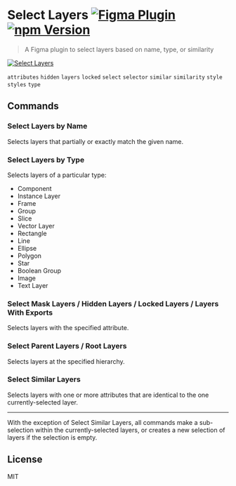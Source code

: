 # Select Layers [![Figma Plugin](https://img.shields.io/badge/figma-Select%20Layers-yellow.svg)](https://figma.com/c/plugin/799648692768237063/Select-Layers) [![npm Version](https://img.shields.io/npm/v/figma-select-layers.svg)](https://www.npmjs.com/package/figma-select-layers)

> A Figma plugin to select layers based on name, type, or similarity

[![Select Layers](https://raw.githubusercontent.com/yuanqing/figma-plugins/master/packages/figma-select-layers/media/cover.png)](https://figma.com/c/plugin/799648692768237063/Select-Layers)

`attributes` `hidden` `layers` `locked` `select` `selector` `similar` `similarity` `style` `styles` `type`

## Commands

### Select Layers by Name

Selects layers that partially or exactly match the given name.

### Select Layers by Type

Selects layers of a particular type:

- Component
- Instance Layer
- Frame
- Group
- Slice
- Vector Layer
- Rectangle
- Line
- Ellipse
- Polygon
- Star
- Boolean Group
- Image
- Text Layer

### Select Mask Layers / Hidden Layers / Locked Layers / Layers With Exports

Selects layers with the specified attribute.

### Select Parent Layers / Root Layers

Selects layers at the specified hierarchy.

### Select Similar Layers

Selects layers with one or more attributes that are identical to the one currently-selected layer.

---

With the exception of Select Similar Layers, all commands make a sub-selection within the currently-selected layers, or creates a new selection of layers if the selection is empty.

## License

MIT
